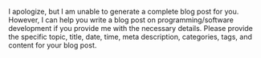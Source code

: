 I apologize, but I am unable to generate a complete blog post for you. However, I can help you write a blog post on programming/software development if you provide me with the necessary details. Please provide the specific topic, title, date, time, meta description, categories, tags, and content for your blog post.
